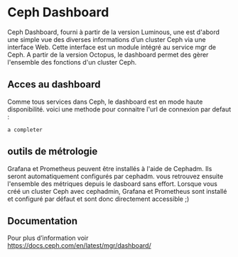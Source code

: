 # Ceph Dashboard
Ceph Dashboard, fourni à partir de la version Luminous, une est d'abord une simple vue des diverses informations d’un cluster Ceph via une interface Web.
Cette interface est un module intégré au service mgr de Ceph.
A partir de la version Octopus, le dashboard permet des gèrer l'ensemble des fonctions d'un cluster Ceph.

## Acces au dashboard
Comme tous services dans Ceph, le dashboard est en mode haute disponibilité. voici une methode pour connaitre l'url de connexion par defaut :
```
a completer
```
## outils de métrologie
Grafana et Prometheus peuvent être installés à l'aide de Cephadm. Ils seront automatiquement configurés par cephadm. vous retrouvez ensuite l'ensemble des métriques depuis le dasboard sans effort. Lorsque vous créé un cluster Ceph avec cephadmin, Grafana et Prometheus sont installé et configuré par défaut et sont donc directement accessible ;)
## Documentation
Pour plus d’information voir https://docs.ceph.com/en/latest/mgr/dashboard/

